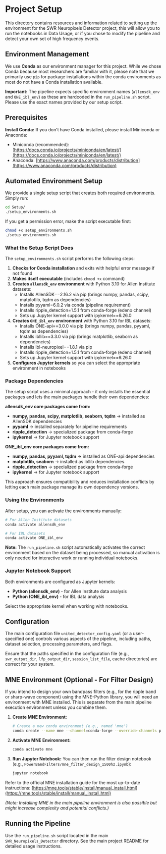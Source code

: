 # Project Setup

This directory contains resources and information related to setting up the environment for the SWR Neuropixels Detector project, this will allow you to run the notebooks in Data Usage, or if you chose to modify the pipeline and detect your own set of high frequency events.

## Environment Management

We use **Conda** as our environment manager for this project. While we chose Conda because most researchers are familiar with it, please note that we primarily use `pip` for package installations within the conda environments as most do not have a Conda installation available.

**Important:** The pipeline expects specific environment names (`allensdk_env` and `ONE_ibl_env`) as these are hardcoded in the `run_pipeline.sh` script. Please use the exact names provided by our setup script.

## Prerequisites

**Install Conda:** If you don't have Conda installed, please install Miniconda or Anaconda:
- Miniconda (recommended): [https://docs.conda.io/projects/miniconda/en/latest/](https://docs.conda.io/projects/miniconda/en/latest/)
- Anaconda: [https://www.anaconda.com/products/distribution](https://www.anaconda.com/products/distribution)

## Automated Environment Setup

We provide a single setup script that creates both required environments. Simply run:

```bash
cd Setup/
./setup_environments.sh
```

If you get a permission error, make the script executable first:
```bash
chmod +x setup_environments.sh
./setup_environments.sh
```

### What the Setup Script Does

The `setup_environments.sh` script performs the following steps:

1. **Checks for Conda installation** and exits with helpful error message if not found
2. **Makes itself executable** (includes `chmod +x` command)
3. **Creates `allensdk_env` environment** with Python 3.10 for Allen Institute datasets:
   - Installs AllenSDK==2.16.2 via pip (brings numpy, pandas, scipy, matplotlib, tqdm as dependencies)
   - Installs pyyaml=6.0.2 via conda (pipeline requirement)
   - Installs ripple_detection=1.5.1 from conda-forge (edeno channel)
   - Sets up Jupyter kernel support with ipykernel==6.26.0
4. **Creates `ONE_ibl_env` environment** with Python 3.10 for IBL datasets:
   - Installs ONE-api==3.0.0 via pip (brings numpy, pandas, pyyaml, tqdm as dependencies)
   - Installs ibllib==3.3.0 via pip (brings matplotlib, seaborn as dependencies)
   - Installs ibl-neuropixel==1.8.1 via pip
   - Installs ripple_detection=1.5.1 from conda-forge (edeno channel)
   - Sets up Jupyter kernel support with ipykernel==6.26.0
5. **Configures Jupyter kernels** so you can select the appropriate environment in notebooks

### Package Dependencies

The setup script uses a minimal approach - it only installs the essential packages and lets the main packages handle their own dependencies:

**allensdk_env core packages come from:**
- **numpy, pandas, scipy, matplotlib, seaborn, tqdm** → installed as AllenSDK dependencies
- **pyyaml** → installed separately for pipeline requirements
- **ripple_detection** → specialized package from conda-forge
- **ipykernel** → for Jupyter notebook support

**ONE_ibl_env core packages come from:**
- **numpy, pandas, pyyaml, tqdm** → installed as ONE-api dependencies  
- **matplotlib, seaborn** → installed as ibllib dependencies
- **ripple_detection** → specialized package from conda-forge
- **ipykernel** → for Jupyter notebook support

This approach ensures compatibility and reduces installation conflicts by letting each main package manage its own dependency versions.

### Using the Environments

After setup, you can activate the environments manually:

```bash
# For Allen Institute datasets
conda activate allensdk_env

# For IBL datasets  
conda activate ONE_ibl_env
```

**Note:** The `run_pipeline.sh` script automatically activates the correct environment based on the dataset being processed, so manual activation is only needed for interactive work or running individual notebooks.

### Jupyter Notebook Support

Both environments are configured as Jupyter kernels:
- **Python (allensdk_env)** - for Allen Institute data analysis
- **Python (ONE_ibl_env)** - for IBL data analysis

Select the appropriate kernel when working with notebooks.

## Configuration

The main configuration file `united_detector_config.yaml` (or a user-specified one) controls various aspects of the pipeline, including paths, dataset selection, processing parameters, and flags.

Ensure that the paths specified in the configuration file (e.g., `swr_output_dir`, `lfp_output_dir`, `session_list_file`, cache directories) are correct for your system.

## MNE Environment (Optional - For Filter Design)

If you intend to design your own bandpass filters (e.g., for the ripple band or sharp-wave component) using the MNE-Python library, you will need an environment with MNE installed. This is separate from the main pipeline execution environment unless you combine them.

1.  **Create MNE Environment:**
    ```bash
    # Create a new conda environment (e.g., named 'mne')
    conda create --name mne --channel=conda-forge --override-channels python=3.9 mne matplotlib scipy notebook ipython pandas
    ```

2.  **Activate MNE Environment:**
    ```bash
    conda activate mne
    ```

3.  **Run Jupyter Notebook:** You can then run the filter design notebook (e.g., `PowerBandFIlters/mne_filter_design_1500hz.ipynb`):
    ```bash
    jupyter notebook
    ```

Refer to the official MNE installation guide for the most up-to-date instructions: [https://mne.tools/stable/install/manual_install.html](https://mne.tools/stable/install/manual_install.html)

*(Note: Installing MNE in the main pipeline environment is also possible but might increase complexity and potential conflicts.)*

## Running the Pipeline

Use the `run_pipeline.sh` script located in the main `SWR_Neuropixels_Detector` directory. See the main project README for detailed usage instructions. 